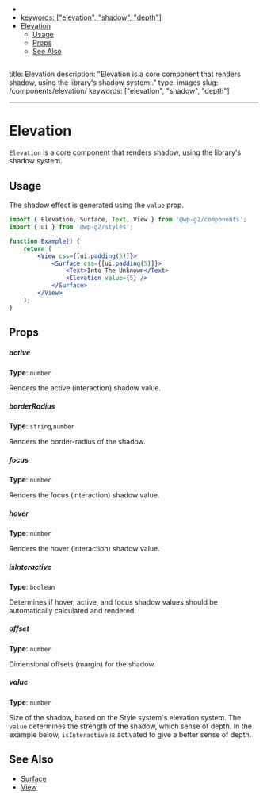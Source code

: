 <!-- START doctoc generated TOC please keep comment here to allow auto update -->
<!-- DON'T EDIT THIS SECTION, INSTEAD RE-RUN doctoc TO UPDATE -->

-   [<!-- Instead, edit packages/website/src/docs/components/core/elevation.mdx -->](#---instead-edit-packageswebsitesrcdocscomponentscoreelevationmdx---)
-   [keywords: ["elevation", "shadow", "depth"]](#keywords-elevation-shadow-depth)
-   [Elevation](#elevation)
    -   [Usage](#usage)
    -   [Props](#props)
    -   [See Also](#see-also)

<!-- END doctoc generated TOC please keep comment here to allow auto update -->

<!-- Automatically Generated. Do not edit this file. -->

## <!-- Instead, edit packages/website/src/docs/components/core/elevation.mdx -->

title: Elevation
description: "Elevation is a core component that renders shadow, using the library's shadow system.."
type: images
slug: /components/elevation/
keywords: ["elevation", "shadow", "depth"]

---

# Elevation

`Elevation` is a core component that renders shadow, using the library's shadow system.

<!-- props -->
<!-- Automatically Generated -->

## Usage

The shadow effect is generated using the `value` prop.

```jsx live
import { Elevation, Surface, Text, View } from '@wp-g2/components';
import { ui } from '@wp-g2/styles';

function Example() {
	return (
		<View css={[ui.padding(5)]}>
			<Surface css={[ui.padding(5)]}>
				<Text>Into The Unknown</Text>
				<Elevation value={5} />
			</Surface>
		</View>
	);
}
```

## Props

##### active

**Type**: `number`

Renders the active (interaction) shadow value.

##### borderRadius

**Type**: `string`,`number`

Renders the border-radius of the shadow.

##### focus

**Type**: `number`

Renders the focus (interaction) shadow value.

##### hover

**Type**: `number`

Renders the hover (interaction) shadow value.

##### isInteractive

**Type**: `boolean`

Determines if hover, active, and focus shadow values should be automatically calculated and rendered.

##### offset

**Type**: `number`

Dimensional offsets (margin) for the shadow.

##### value

**Type**: `number`

Size of the shadow, based on the Style system's elevation system. The `value` determines the strength of the shadow, which sense of depth.
In the example below, `isInteractive` is activated to give a better sense of depth.

<!-- /Automatically Generated -->
<!-- /props -->

## See Also

-   [Surface](/components/surface/)
-   [View](/components/view/)
